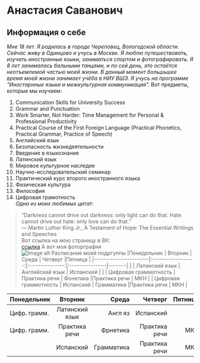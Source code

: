 # Анастасия Саванович
## Информация о себе

*Мне 18 лет. Я родилась в городе Череповец, Вологодской области. Сейчас живу в Одинцово и учусь в Москве. Я люблю путешествовать, изучать иностранные языки, заниматься спортом и фотографировать. Я 8 лет занималась бальными танцами, и по сей день, это остаётся неотъемлемой частью моей жизни. В данный момент большьшее время моей жизни занимает учёба в НИУ ВШЭ. Я учусь на программе "Иностарнные языки и межкультурная коммуникация".*
Вот предметы, которые мы изучаем:
1. Communication Skills for University Success 
2. Grammar and Punctuation 
3. Work Smarter, Not Harder: Time Management for Personal & Professional Productivity 
4. Practical Course of the First Foreign Language (Practical Phonetics, Practical Grammar, Practice of Speech)
5. Английский язык
6. Безопасность жизнедеятельности
7. Введение в языкознание
8. Латинский язык
9. Мировое культурное наследие
10. Научно-исследовательский семинар
11. Практический курс второго иностранного языка
12. Физическая культура
13. Философия
14. Цифровая грамотность  
*Одна из моих любимых цитат:*  
> “Darkness cannot drive out darkness: only light can do that. Hate cannot drive out hate: only love can do that.”  
> ― Martin Luther King Jr., A Testament of Hope: The Essential Writings and Speeches  
Вот ссылка на мою страницу в ВК:  
[ссылка](https://vk.com/id157005825) 
А вот моя фоторграфия  
![Image alt](https://github.com/nastyasavanovich/hw1/blob/master/DSC02262.JPG) 
Расписание моей подргуппы
|Понедельник            | Вторник            | Среда           | Четверг         |Пятница |
|-----------------------|:------------------:|:---------------:|:---------------:|-------:|
|                       | Латинский язык     | Английский язык | Испанский       |        |
| Цифровая граммотность | Практика речи      | Фонетика        |Практика речи    | МКН    |
| Цифровая граммотность | Испанский          | Грамматика      |Практика речи    | МКН    |

| Понедельник   | Вторник            | Среда     | Четверг       | Пятница |
| ------------- |:------------------:| -----:    |-------:       |-------: |
| Цифр. грамм.  | Латинский язык     | Англ яз   | Испанский     |         |
| Цифр. грамм.  | Практика речи      | Фрнетика  | Практика речи | МКН     |
|               | Испанский          | Грамматика| Практика речи | МКН     |

